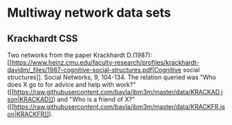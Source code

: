 # Multiway network data sets

## Krackhardt CSS

Two networks from the paper Krackhardt D.(1987): [[https://www.heinz.cmu.edu/faculty-research/profiles/krackhardt-davidm/_files/1987-cognitive-social-structures.pdf|Cognitive social structures]]. Social Networks, 9, 104-134.
The relation queried was "Who does X go to for advice and help with work?" ([[https://raw.githubusercontent.com/bavla/ibm3m/master/data/KRACKAD.json|KRACKAD]]) and "Who is a friend of X?" ([[https://raw.githubusercontent.com/bavla/ibm3m/master/data/KRACKFR.json|KRACKFR]]).
